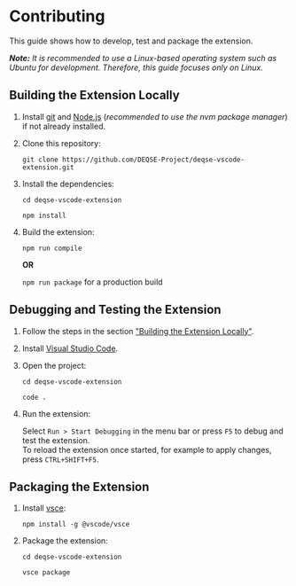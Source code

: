 # Contributing

This guide shows how to develop, test and package the extension.

***Note:** It is recommended to use a Linux-based operating system such as Ubuntu for development. Therefore, this guide focuses only on Linux.*

## Building the Extension Locally

1. Install [git](https://git-scm.com/download) and [Node.js](https://nodejs.org/en/download) (*recommended to use the nvm package manager*) if not already installed.

2. Clone this repository:

    `git clone https://github.com/DEQSE-Project/deqse-vscode-extension.git`

3. Install the dependencies:

    `cd deqse-vscode-extension`

    `npm install`

4. Build the extension:

    `npm run compile`

    **OR**

    `npm run package` for a production build

## Debugging and Testing the Extension

1. Follow the steps in the section ["Building the Extension Locally"](#building-the-extension-locally).

2. Install [Visual Studio Code](https://code.visualstudio.com/Download).

3. Open the project:

    `cd deqse-vscode-extension`

    `code .`

4. Run the extension:

    Select `Run > Start Debugging` in the menu bar or press `F5` to debug and test the extension.  
    To reload the extension once started, for example to apply changes, press `CTRL+SHIFT+F5`.

## Packaging the Extension

1. Install [vsce](https://github.com/microsoft/vscode-vsce):

    `npm install -g @vscode/vsce`

2. Package the extension:

    `cd deqse-vscode-extension`

    `vsce package`

